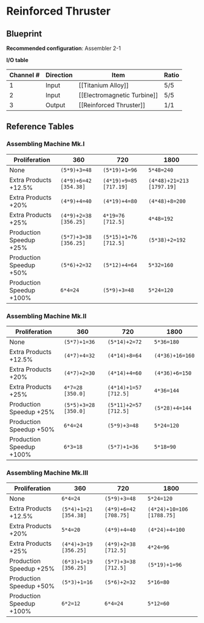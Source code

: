 # Reinforced Thruster

## Blueprint

**Recommended configuration**: Assembler 2-1

**I/O table**

| Channel # | Direction | Item                        | Ratio |
| --------- | --------- | --------------------------- | ----- |
| 1         | Input     | [[Titanium Alloy]]          | 5/5   |
| 2         | Input     | [[Electromagnetic Turbine]] | 5/5   |
| 3         | Output    | [[Reinforced Thruster]]     | 1/1   |

## Reference Tables

### Assembling Machine Mk.I

| Proliferation            | 360                   | 720                    | 1800                      |
| ------------------------ | --------------------- | ---------------------- | ------------------------- |
| None                     | `(5*9)+3=48`          | `(5*19)+1=96`          | `5*48=240`                |
| Extra Products +12.5%    | `(4*9)+6=42 [354.38]` | `(4*19)+9=85 [717.19]` | `(4*48)+21=213 [1797.19]` |
| Extra Products +20%      | `(4*9)+4=40`          | `(4*19)+4=80`          | `(4*48)+8=200`            |
| Extra Products +25%      | `(4*9)+2=38 [356.25]` | `4*19=76 [712.5]`      | `4*48=192`                |
| Production Speedup +25%  | `(5*7)+3=38 [356.25]` | `(5*15)+1=76 [712.5]`  | `(5*38)+2=192`            |
| Production Speedup +50%  | `(5*6)+2=32`          | `(5*12)+4=64`          | `5*32=160`                |
| Production Speedup +100% | `6*4=24`              | `(5*9)+3=48`           | `5*24=120`                |

### Assembling Machine Mk.II

| Proliferation            | 360                  | 720                   | 1800            |
| ------------------------ | -------------------- | --------------------- | --------------- |
| None                     | `(5*7)+1=36`         | `(5*14)+2=72`         | `5*36=180`      |
| Extra Products +12.5%    | `(4*7)+4=32`         | `(4*14)+8=64`         | `(4*36)+16=160` |
| Extra Products +20%      | `(4*7)+2=30`         | `(4*14)+4=60`         | `(4*36)+6=150`  |
| Extra Products +25%      | `4*7=28 [350.0]`     | `(4*14)+1=57 [712.5]` | `4*36=144`      |
| Production Speedup +25%  | `(5*5)+3=28 [350.0]` | `(5*11)+2=57 [712.5]` | `(5*28)+4=144`  |
| Production Speedup +50%  | `6*4=24`             | `(5*9)+3=48`          | `5*24=120`      |
| Production Speedup +100% | `6*3=18`             | `(5*7)+1=36`          | `5*18=90`       |

### Assembling Machine Mk.III

| Proliferation            | 360                   | 720                   | 1800                      |
| ------------------------ | --------------------- | --------------------- | ------------------------- |
| None                     | `6*4=24`              | `(5*9)+3=48`          | `5*24=120`                |
| Extra Products +12.5%    | `(5*4)+1=21 [354.38]` | `(4*9)+6=42 [708.75]` | `(4*24)+10=106 [1788.75]` |
| Extra Products +20%      | `5*4=20`              | `(4*9)+4=40`          | `(4*24)+4=100`            |
| Extra Products +25%      | `(4*4)+3=19 [356.25]` | `(4*9)+2=38 [712.5]`  | `4*24=96`                 |
| Production Speedup +25%  | `(6*3)+1=19 [356.25]` | `(5*7)+3=38 [712.5]`  | `(5*19)+1=96`             |
| Production Speedup +50%  | `(5*3)+1=16`          | `(5*6)+2=32`          | `5*16=80`                 |
| Production Speedup +100% | `6*2=12`              | `6*4=24`              | `5*12=60`                 |
